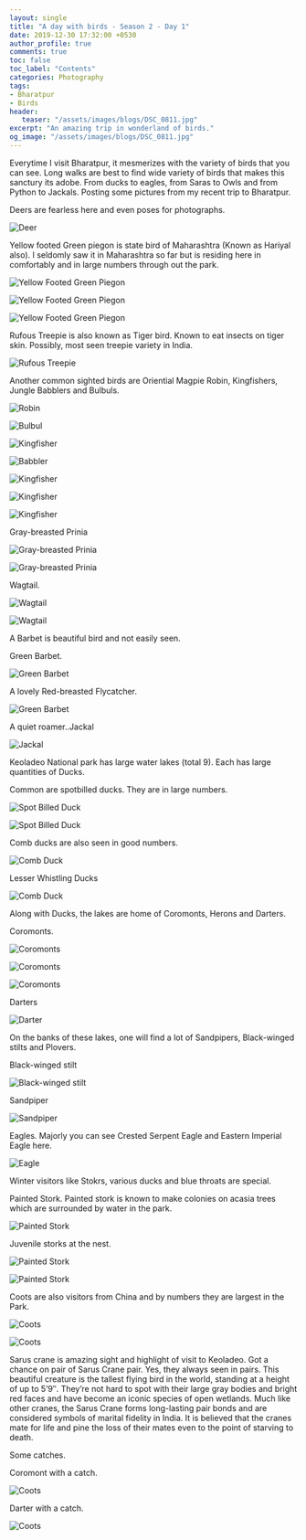 ```yaml
---
layout: single
title: "A day with birds - Season 2 - Day 1"
date: 2019-12-30 17:32:00 +0530
author_profile: true
comments: true
toc: false
toc_label: "Contents"
categories: Photography
tags:
- Bharatpur
- Birds
header:
   teaser: "/assets/images/blogs/DSC_0811.jpg"
excerpt: "An amazing trip in wonderland of birds."
og_image: "/assets/images/blogs/DSC_0811.jpg"
---
```


Everytime I visit Bharatpur, it mesmerizes with the variety of birds that you can see. Long walks are best to find wide variety of birds that makes this sanctury its adobe. From ducks to eagles, from Saras to Owls and from Python to Jackals. Posting some pictures from my recent trip to Bharatpur. 

Deers are fearless here and even poses for photographs.

![Deer]({{site.url}}/assets/images/blogs/DSC_0538.jpg)

Yellow footed Green piegon is state bird of Maharashtra (Known as Hariyal also). I seldomly saw it in Maharashtra so far but is residing here in comfortably and in large numbers through out the park.

![Yellow Footed Green Piegon]({{site.url}}/assets/images/blogs/DSC_0567.jpg)

![Yellow Footed Green Piegon]({{site.url}}/assets/images/blogs/DSC_0585.jpg)

![Yellow Footed Green Piegon]({{site.url}}/assets/images/blogs/DSC_0662.jpg)

Rufous Treepie is also known as Tiger bird. Known to eat insects on tiger skin. Possibly, most seen treepie variety in India.

![Rufous Treepie]({{site.url}}/assets/images/blogs/DSC_0637.jpg)

Another common sighted birds are Oriential Magpie Robin, Kingfishers, Jungle Babblers and Bulbuls.

![Robin]({{site.url}}/assets/images/blogs/DSC_0738.jpg)

![Bulbul]({{site.url}}/assets/images/blogs/DSC_0866.jpg)

![Kingfisher]({{site.url}}/assets/images/blogs/DSC_1853.jpg)

![Babbler]({{site.url}}/assets/images/blogs/DSC_1926.jpg)

![Kingfisher]({{site.url}}/assets/images/blogs/DSC_3082.jpg)

![Kingfisher]({{site.url}}/assets/images/blogs/DSC_3090.jpg)

![Kingfisher]({{site.url}}/assets/images/blogs/DSC_3105.jpg)

Gray-breasted Prinia

![Gray-breasted Prinia]({{site.url}}/assets/images/blogs/DSC_0811.jpg)

![Gray-breasted Prinia]({{site.url}}/assets/images/blogs/DSC_0809.jpg)

Wagtail.

![Wagtail]({{site.url}}/assets/images/blogs/DSC_1482.jpg)

![Wagtail]({{site.url}}/assets/images/blogs/DSC_1613.jpg)

A Barbet is beautiful bird and not easily seen. 

Green Barbet.

![Green Barbet]({{site.url}}/assets/images/blogs/DSC_1653.jpg)

A lovely Red-breasted Flycatcher.

![Green Barbet]({{site.url}}/assets/images/blogs/DSC_1786.jpg)

A quiet roamer..Jackal

![Jackal]({{site.url}}/assets/images/blogs/DSC_0883.jpg)

Keoladeo National park has large water lakes (total 9). Each has large quantities of Ducks. 

Common are spotbilled ducks. They are in large numbers.

![Spot Billed Duck]({{site.url}}/assets/images/blogs/DSC_1004.jpg)

![Spot Billed Duck]({{site.url}}/assets/images/blogs/DSC_2160.jpg)

Comb ducks are also seen in good numbers.

![Comb Duck]({{site.url}}/assets/images/blogs/DSC_2768.jpg)

Lesser Whistling Ducks

![Comb Duck]({{site.url}}/assets/images/blogs/DSC_2771.jpg)

Along with Ducks, the lakes are home of Coromonts, Herons and Darters.

Coromonts.

![Coromonts]({{site.url}}/assets/images/blogs/DSC_1383.jpg)

![Coromonts]({{site.url}}/assets/images/blogs/DSC_2018.jpg)

![Coromonts]({{site.url}}/assets/images/blogs/DSC_2440.jpg)

Darters

![Darter]({{site.url}}/assets/images/blogs/DSC_2894.jpg)

On the banks of these lakes, one will find a lot of Sandpipers, Black-winged stilts and Plovers.

Black-winged stilt

![Black-winged stilt]({{site.url}}/assets/images/blogs/DSC_1882.jpg)

Sandpiper

![Sandpiper]({{site.url}}/assets/images/blogs/DSC_1907.jpg)

Eagles. Majorly you can see Crested Serpent Eagle and Eastern Imperial Eagle here.

![Eagle]({{site.url}}/assets/images/blogs/DSC_1301.jpg)

Winter visitors like Stokrs, various ducks and blue throats are special. 

Painted Stork. Painted stork is known to make colonies on acasia trees which are surrounded by water in the park.

![Painted Stork]({{site.url}}/assets/images/blogs/DSC_2238.jpg)

Juvenile storks at the nest.

![Painted Stork]({{site.url}}/assets/images/blogs/DSC_2418.jpg)

![Painted Stork]({{site.url}}/assets/images/blogs/DSC_2634.jpg)

Coots are also visitors from China and by numbers they are largest in the Park.

![Coots]({{site.url}}/assets/images/blogs/DSC_2259.jpg)

![Coots]({{site.url}}/assets/images/blogs/DSC_2681.jpg)

Sarus crane is amazing sight and highlight of visit to Keoladeo. Got a chance on pair of Sarus Crane pair. Yes, they always seen in pairs. This beautiful creature is the tallest flying bird in the world, standing at a height of up to 5’9″. They’re not hard to spot with their large gray bodies and bright red faces and have become an iconic species of open wetlands.
Much like other cranes, the Sarus Crane forms long-lasting pair bonds and are considered symbols of marital fidelity in India. It is believed that the cranes mate for life and pine the loss of their mates even to the point of starving to death. 

Some catches.

Coromont with a catch.

![Coots]({{site.url}}/assets/images/blogs/DSC_2660.jpg)

Darter with a catch.

![Coots]({{site.url}}/assets/images/blogs/DSC_2971.jpg)

